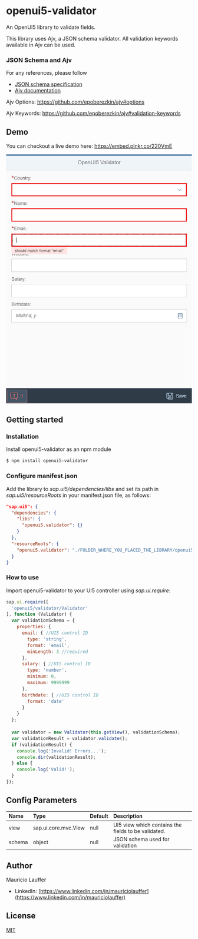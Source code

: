 # openui5-validator
An OpenUI5 library to validate fields.

This library uses Ajv, a JSON schema validator. All validation keywords available in Ajv can be used.

### JSON Schema and Ajv

For any references, please follow

- [JSON schema specification](http://json-schema.org/)
- [Ajv documentation](https://github.com/epoberezkin/ajv)

Ajv Options: https://github.com/epoberezkin/ajv#options

Ajv Keywords: https://github.com/epoberezkin/ajv#validation-keywords


## Demo
You can checkout a live demo here: https://embed.plnkr.co/220VmE

[<img src="openui5-validator.png">](https://raw.githubusercontent.com/mauriciolauffer/openui5-password/master/openui5-validator.png)


## Getting started

### Installation
Install openui5-validator as an npm module
```sh
$ npm install openui5-validator
```

### Configure manifest.json
Add the library to *sap.ui5/dependencies/libs* and set its path in *sap.ui5/resourceRoots* in your manifest.json file, as follows:

```json
"sap.ui5": {
  "dependencies": {
    "libs": {
      "openui5.validator": {}
    }
  },
  "resourceRoots": {
    "openui5.validator": "./FOLDER_WHERE_YOU_PLACED_THE_LIBRARY/openui5/validator/"
  }
}
```

### How to use
Import openui5-validator to your UI5 controller using *sap.ui.require*:

```javascript
sap.ui.require([
  'openui5/validator/Validator'
], function (Validator) {
  var validationSchema = {
    properties: {
      email: { //UI5 control ID
        type: 'string',
        format: 'email',
        minLength: 3 //required
      },
      salary: { //UI5 control ID
        type: 'number',
        minimum: 0,
        maximum: 9999999
      },
      birthdate: { //UI5 control ID
        format: 'date'
      }
    }
  };
  
  var validator = new Validator(this.getView(), validationSchema);
  var validationResult = validator.validate();
  if (validationResult) {
    console.log('Invalid! Errors...');
    console.dir(validationResult);
  } else {
    console.log('Valid!');
  }
});
```

## Config Parameters
| Name | Type | Default| Description
| :---- | :------------------- | :---- | :---------  |
| view | sap.ui.core.mvc.View | null | UI5 view which contains the fields to be validated.
| schema | object | null | JSON schema used for validation

## Author
Mauricio Lauffer

 - LinkedIn: [https://www.linkedin.com/in/mauriciolauffer](https://www.linkedin.com/in/mauriciolauffer)

## License
[MIT](LICENSE)
